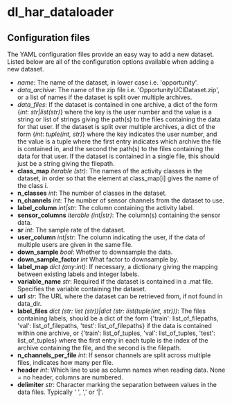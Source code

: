 # dl_har_dataloader

## Configuration files

The YAML configuration files provide an easy way to add a new dataset. Listed below are all of the 
configuration options available when adding a new dataset.

- *name*: The name of the dataset, in lower case i.e. 'opportunity'.
- *data_archive*: The name of the zip file i.e. 'OpportunityUCIDataset.zip', or a list of
         names if the dataset is split over multiple archives.
- *data_files*: If the dataset is contained in one archive, a dict of the
         form {*int*: *str|list(str)*} where the key is the user number and the value is a string or list of strings 
         giving the path(s) to the files containing the data for that user.
         If the dataset is split over multiple archives, a dict of the form
         {*int*: *tuple(int, str)*} where the key indicates the user number, and the value is a tuple where the first 
         entry indicates which archive the file is contained in, and the second the path(s) to the files containing the 
         data for that user. If the dataset is contained in a single file, this should just be a string giving the filepath.
- **class_map** *iterable (str)*: The names of the activity classes in the dataset, in order so that the element at class_map[i] gives the
  name of the class i.
- **n_classes** *int*: The number of classes in the dataset.
- **n_channels** *int*: The number of sensor channels from the dataset to use.
- **label_column** *int|str*: The column containing the activity label.
- **sensor_columns** *iterable (int|str)*: The column(s) containing the sensor data.
- **sr** *int*: The sample rate of the dataset.
- **user_column** *int|str*: The column indicating the user, if the data of multiple users are given in the same file.
- **down_sample** *bool*: Whether to downsample the data.
- **down_sample_factor** *int* What factor to downsample by. 
- **label_map** *dict (any:int)*: If necessary, a dictionary giving the mapping between existing labels and
        integer labels.
- **variable_name** *str*: Required if the dataset is contained in a .mat file. Specifies the variable containing
        the dataset.
- **url** *str*: The URL where the dataset can be retrieved from, if not found in data_dir.
- **label_files** *dict (str: list (str))|dict (str: list(tuple(int, str)))*: The files containing labels, should be a dict of the form
        {'train': list_of_filepaths, 'val': list_of_filepaths, 'test': list_of_filepaths} if the data is contained
        within one archive, or {'train': list_of_tuples, 'val': list_of_tuples, 'test': list_of_tuples} where the first
        entry in  each tuple is the index of the archive containing the file, and the second is the filepath.
- **n_channels_per_file** _int_: If sensor channels are split across multiple files, indicates how many per file.
- **header** _int_: Which line to use as column names when reading data. None = no header, columns are numbered.
- **delimiter** *str*: Character marking the separation between values in the data files. Typically ' ', ',' or '|'.